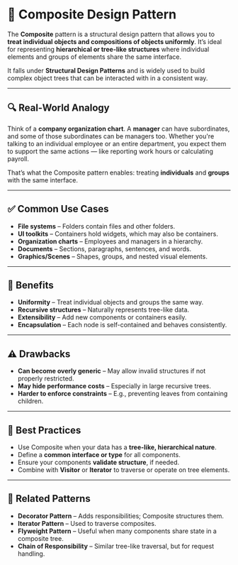 # 🌳 Composite Design Pattern

The **Composite** pattern is a structural design pattern that allows you to **treat individual objects and compositions of objects uniformly**. It’s ideal for representing **hierarchical or tree-like structures** where individual elements and groups of elements share the same interface.

It falls under **Structural Design Patterns** and is widely used to build complex object trees that can be interacted with in a consistent way.

---

## 🔍 Real-World Analogy

Think of a **company organization chart**. A **manager** can have subordinates, and some of those subordinates can be managers too. Whether you're talking to an individual employee or an entire department, you expect them to support the same actions — like reporting work hours or calculating payroll.

That’s what the Composite pattern enables: treating **individuals** and **groups** with the same interface.

---

## ✅ Common Use Cases

- **File systems** – Folders contain files and other folders.
- **UI toolkits** – Containers hold widgets, which may also be containers.
- **Organization charts** – Employees and managers in a hierarchy.
- **Documents** – Sections, paragraphs, sentences, and words.
- **Graphics/Scenes** – Shapes, groups, and nested visual elements.

---

## 🧠 Benefits

- **Uniformity** – Treat individual objects and groups the same way.
- **Recursive structures** – Naturally represents tree-like data.
- **Extensibility** – Add new components or containers easily.
- **Encapsulation** – Each node is self-contained and behaves consistently.

---

## ⚠️ Drawbacks

- **Can become overly generic** – May allow invalid structures if not properly restricted.
- **May hide performance costs** – Especially in large recursive trees.
- **Harder to enforce constraints** – E.g., preventing leaves from containing children.

---

## 📌 Best Practices

- Use Composite when your data has a **tree-like, hierarchical nature**.
- Define a **common interface or type** for all components.
- Ensure your components **validate structure**, if needed.
- Combine with **Visitor** or **Iterator** to traverse or operate on tree elements.

---

## 🔗 Related Patterns

- **Decorator Pattern** – Adds responsibilities; Composite structures them.
- **Iterator Pattern** – Used to traverse composites.
- **Flyweight Pattern** – Useful when many components share state in a composite tree.
- **Chain of Responsibility** – Similar tree-like traversal, but for request handling.
